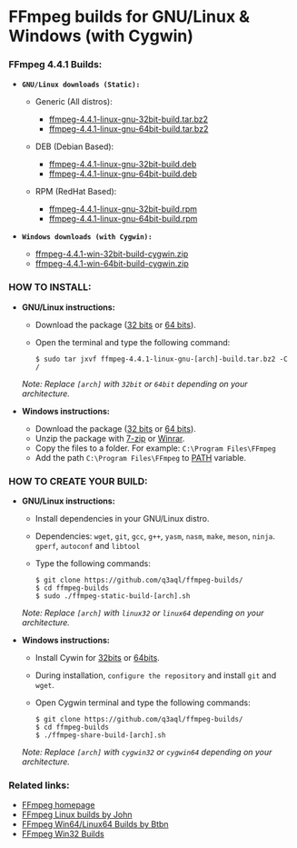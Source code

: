 FFmpeg builds for GNU/Linux & Windows (with Cygwin) 
===================================================

### FFmpeg 4.4.1 Builds:

  * **`GNU/Linux downloads (Static):`**
  
    * Generic (All distros):
    
      * [ffmpeg-4.4.1-linux-gnu-32bit-build.tar.bz2](https://github.com/q3aql/ffmpeg-builds/releases/download/v4.4.1/ffmpeg-4.4.1-linux-gnu-32bit-build.tar.bz2)
      * [ffmpeg-4.4.1-linux-gnu-64bit-build.tar.bz2](https://github.com/q3aql/ffmpeg-builds/releases/download/v4.4.1/ffmpeg-4.4.1-linux-gnu-64bit-build.tar.bz2)
     
     * DEB (Debian Based):
     
       * [ffmpeg-4.4.1-linux-gnu-32bit-build.deb](https://github.com/q3aql/ffmpeg-builds/releases/download/v4.4.1/ffmpeg-4.4.1-linux-gnu-32bit-build.deb)
       * [ffmpeg-4.4.1-linux-gnu-64bit-build.deb](https://github.com/q3aql/ffmpeg-builds/releases/download/v4.4.1/ffmpeg-4.4.1-linux-gnu-64bit-build.deb)
       
     * RPM (RedHat Based):
     
       * [ffmpeg-4.4.1-linux-gnu-32bit-build.rpm](https://github.com/q3aql/ffmpeg-builds/releases/download/v4.4.1/ffmpeg-4.4.1-linux-gnu-32bit-build.rpm)
       * [ffmpeg-4.4.1-linux-gnu-64bit-build.rpm](https://github.com/q3aql/ffmpeg-builds/releases/download/v4.4.1/ffmpeg-4.4.1-linux-gnu-64bit-build.rpm)
       
  * **`Windows downloads (with Cygwin):`**
  
    * [ffmpeg-4.4.1-win-32bit-build-cygwin.zip](https://github.com/q3aql/ffmpeg-builds/releases/download/v4.4.1/ffmpeg-4.4.1-win-32bit-build-cygwin.zip)
    * [ffmpeg-4.4.1-win-64bit-build-cygwin.zip](https://github.com/q3aql/ffmpeg-builds/releases/download/v4.4.1/ffmpeg-4.4.1-win-64bit-build-cygwin.zip)

### HOW TO INSTALL:

  * **GNU/Linux instructions:**

    * Download the package ([32 bits](https://github.com/q3aql/ffmpeg-builds/releases/download/v4.4.1/ffmpeg-4.4.1-linux-gnu-32bit-build.tar.bz2) or [64 bits](https://github.com/q3aql/ffmpeg-builds/releases/download/v4.4.1/ffmpeg-4.4.1-linux-gnu-64bit-build.tar.bz2)).
    * Open the terminal and type the following command:
    
      ```shell
      $ sudo tar jxvf ffmpeg-4.4.1-linux-gnu-[arch]-build.tar.bz2 -C /
      ````
    
    _Note: Replace `[arch]` with `32bit` or `64bit` depending on your architecture._
      
  * **Windows instructions:**
    
    * Download the package ([32 bits](https://github.com/q3aql/ffmpeg-builds/releases/download/v4.4.1/ffmpeg-4.4.1-win-32bit-build-cygwin.zip) or [64 bits](https://github.com/q3aql/ffmpeg-builds/releases/download/v4.4.1/ffmpeg-4.4.1-win-64bit-build-cygwin.zip)).
    * Unzip the package with [7-zip](http://www.7-zip.org/) or [Winrar](http://www.rarlab.com/).
    * Copy the files to a folder. For example: `C:\Program Files\FFmpeg`
    * Add the path `C:\Program Files\FFmpeg` to [PATH](https://www.google.es/search?q=add+folder+to+PATH+on+Windows) variable.
    
### HOW TO CREATE YOUR BUILD:

  * **GNU/Linux instructions:**
  
    * Install dependencies in your GNU/Linux distro.
    * Dependencies: `wget`, `git`, `gcc`, `g++`, `yasm`, `nasm`, `make`, `meson`, `ninja`. `gperf`, `autoconf` and `libtool`
    * Type the following commands:

      ```shell
      $ git clone https://github.com/q3aql/ffmpeg-builds/
      $ cd ffmpeg-builds
      $ sudo ./ffmpeg-static-build-[arch].sh
      ````
    
    _Note: Replace `[arch]` with `linux32` or `linux64` depending on your architecture._
      
  * **Windows instructions:**
  
    * Install Cywin for [32bits](https://cygwin.com/setup-x86.exe) or [64bits](https://cygwin.com/setup-x86_64.exe).
    * During installation, `configure the repository` and install `git` and `wget`.
    * Open Cygwin terminal and type the following commands:
    
      ```shell
      $ git clone https://github.com/q3aql/ffmpeg-builds/
      $ cd ffmpeg-builds
      $ ./ffmpeg-share-build-[arch].sh
      ````
    
    _Note: Replace `[arch]` with `cygwin32` or `cygwin64` depending on your architecture._

### Related links:

  * [FFmpeg homepage](https://ffmpeg.org/)
  * [FFmpeg Linux builds by John](https://johnvansickle.com/ffmpeg/)
  * [FFmpeg Win64/Linux64 Builds by Btbn](https://github.com/BtbN/FFmpeg-Builds)
  * [FFmpeg Win32 Builds](https://github.com/sudo-nautilus/FFmpeg-Builds-Win32)

